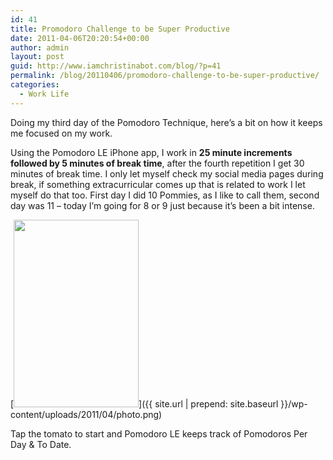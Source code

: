 ```yaml
---
id: 41
title: Promodoro Challenge to be Super Productive
date: 2011-04-06T20:20:54+00:00
author: admin
layout: post
guid: http://www.iamchristinabot.com/blog/?p=41
permalink: /blog/20110406/promodoro-challenge-to-be-super-productive/
categories:
  - Work Life
---
```

Doing my third day of the Pomodoro Technique, here&#8217;s a bit on how it keeps me focused on my work.

Using the Pomodoro LE iPhone app, I work in **25 minute increments followed by 5 minutes of break time**, after the fourth repetition I get 30 minutes of break time. I only let myself check my social media pages during break, if something extracurricular comes up that is related to work I let myself do that too. First day I did 10 Pommies, as I like to call them, second day was 11 &#8211; today I&#8217;m going for 8 or 9 just because it&#8217;s been a bit intense.

[<img src="{{ site.url | prepend: site.baseurl }}/wp-content/uploads/2011/04/photo-200x300.png" alt="" title="photo" width="200" height="300" class="aligncenter size-medium wp-image-42" srcset="{{ site.url | prepend: site.baseurl }}/wp-content/uploads/2011/04/photo-200x300.png 200w, {{ site.url | prepend: site.baseurl }}/wp-content/uploads/2011/04/photo.png 640w" sizes="(max-width: 200px) 100vw, 200px" />]({{ site.url | prepend: site.baseurl }}/wp-content/uploads/2011/04/photo.png)

Tap the tomato to start and Pomodoro LE keeps track of Pomodoros Per Day & To Date.
